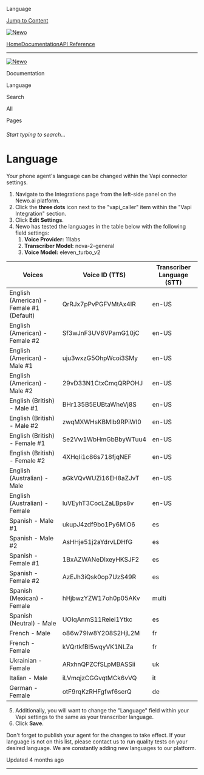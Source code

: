 Language

[Jump to Content](#content)

[![Newo](https://files.readme.io/895bdeef8322f081f6d0f4507a17e414930dfddfddf1de452f458dc00698ca84-small-svgviewer-png-output_9.png)](/)

[Home](/)[Documentation](index.md)[API Reference](/reference)

* * *

[![Newo](https://files.readme.io/895bdeef8322f081f6d0f4507a17e414930dfddfddf1de452f458dc00698ca84-small-svgviewer-png-output_9.png)](/)

Documentation

Language

Search

All

Pages

###### Start typing to search…

# Language

Your phone agent's language can be changed within the Vapi connector settings.

1.  Navigate to the Integrations page from the left-side panel on the Newo.ai platform.
2.  Click the **three dots** icon next to the "vapi\_caller" item within the "Vapi Integration" section.
3.  Click **Edit Settings**.
4.  Newo has tested the languages in the table below with the following field settings:
    1.  **Voice Provider:** 11labs
    2.  **Transcriber Model:** nova-2-general
    3.  **Voice Model:** eleven\_turbo\_v2

| Voices | Voice ID (TTS) | Transcriber Language (STT) |
| --- | --- | --- |
| English (American) - Female #1 (Default) | QrRJx7pPvPGFVMtAx4IR | en-US |
| English (American) - Female #2 | Sf3wJnF3UV6VPamG10jC | en-US |
| English (American) - Male #1 | uju3wxzG5OhpWcoi3SMy | en-US |
| English (American) - Male #2 | 29vD33N1CtxCmqQRPOHJ | en-US |
| English (British) - Male #1 | BHr135B5EUBtaWheVj8S | en-US |
| English (British) - Male #2 | zwqMXWHsKBMIb9RPiWI0 | en-US |
| English (British) - Female #1 | Se2Vw1WbHmGbBbyWTuu4 | en-US |
| English (British) - Female #2 | 4XHqIi1c86s718fjqNEF | en-US |
| English (Australian) - Male | aGkVQvWUZi16EH8aZJvT | en-US |
| English (Australian) - Female | luVEyhT3CocLZaLBps8v | en-US |
| Spanish - Male #1 | ukupJ4zdf9bo1Py6MiO6 | es  |
| Spanish - Male #2 | AsHHje51j2aYdrvLDHfG | es  |
| Spanish - Female #1 | 1BxAZWANeDIxeyHKSJF2 | es  |
| Spanish - Female #2 | AzEJh3iQsk0op7UzS49R | es  |
| Spanish (Mexican) - Female | hHjbwzYZW17oh0p05AKv | multi |
| Spanish (Neutral) - Male | UOIqAnmS11Reiei1Ytkc | es  |
| French - Male | o86w79lw8Y208S2HjL2M | fr  |
| French - Female | kVQrtkfBI5wqyVK1NLZa | fr  |
| Ukrainian - Female | ARxhnQPZCfSLpMBASSii | uk  |
| Italian - Male | iLVmqjzCGGvqtMCk6vVQ | it  |
| German - Female | otF9rqKzRHFgfwf6serQ | de  |

5.  Additionally, you will want to change the "Language" field within your Vapi settings to the same as your transcriber language.
6.  Click **Save**.

Don't forget to publish your agent for the changes to take effect. If your language is not on this list, please contact us to run quality tests on your desired language. We are constantly adding new languages to our platform.

Updated 4 months ago

* * *
